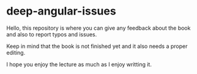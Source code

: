 # deep-angular-issues

Hello, this repository is where you can give any feedback about the book and also to report typos and issues.

Keep in mind that the book is not finished yet and it also needs a proper editing.

I hope you enjoy the lecture as much as I enjoy writting it.
